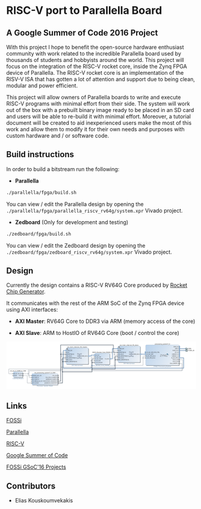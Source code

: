 # RISC-V port to Parallella Board

## A Google Summer of Code 2016 Project

With this project I hope to benefit the open-source hardware enthusiast
community with work related to the incredible Parallella board used by thousands
of students and hobbyists around the world. This project will focus on the
integration of the RISC-V rocket core, inside the Zynq FPGA device of Parallella.
The RISC-V rocket core is an implementation of the RISV-V ISA that has gotten a
lot of attention and support due to being clean, modular and power efficient.

This project will allow owners of Parallella boards to write and execute RISC-V
programs with minimal effort from their side. The system will work out of the
box with a prebuilt binary image ready to be placed in an SD card and users
will be able to re-build it with minimal effort. Moreover, a tutorial document
will be created to aid inexperienced users make the most of this work and allow
them to modify it for their own needs and purposes with custom hardware and /
or software code.

## Build instructions

In order to build a bitstream run the following:

* **Parallella**

```bash
./parallella/fpga/build.sh
```
You can view / edit the Parallella design by opening the `./parallella/fpga/parallella_riscv_rv64g/system.xpr` Vivado project.

* **Zedboard** (Only for development and testing)

```bash
./zedboard/fpga/build.sh
```
You can view / edit the Zedboard design by opening the `./zedboard/fpga/zedboard_riscv_rv64g/system.xpr` Vivado project.

## Design

Currently the design contains a RISC-V RV64G Core produced by [Rocket Chip Generator](https://github.com/ucb-bar/rocket-chip).

It communicates with the rest of the ARM SoC of the Zynq FPGA device using AXI interfaces:

* **AXI Master**: RV64G Core to DDR3 via ARM  (memory access of the core)

* **AXI Slave**:  ARM to HostIO of RV64G Core (boot / control the core)

![Vivado Block Diagram](doc/images/vivado.parallella.riscv.rv64g.bd.png)

## Links

[FOSSi](http://www.fossi-foundation.org)

[Parallella](https://www.parallella.org)

[RISC-V](http://riscv.org)

[Google Summer of Code](https://developers.google.com/open-source/gsoc/)

[FOSSi GSoC'16 Projects](https://summerofcode.withgoogle.com/organizations/5516229267685376/#projects)

## Contributors

- Elias Kouskoumvekakis

